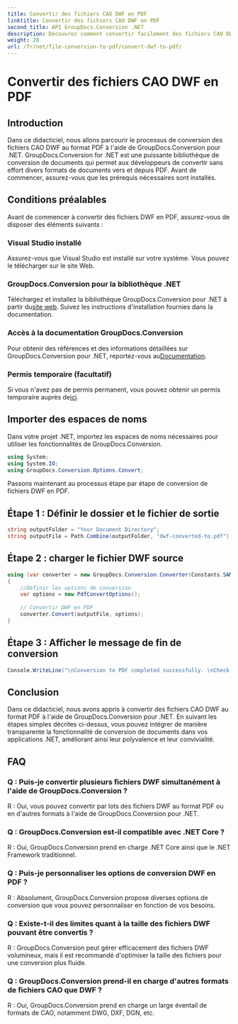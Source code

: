 ```yaml
---
title: Convertir des fichiers CAO DWF en PDF
linktitle: Convertir des fichiers CAO DWF en PDF
second_title: API GroupDocs.Conversion .NET
description: Découvrez comment convertir facilement des fichiers CAO DWF en PDF à l'aide de GroupDocs.Conversion for .NET. Suivez notre étape par étape pour l'intégration dans vos applications .NET.
weight: 28
url: /fr/net/file-conversion-to-pdf/convert-dwf-to-pdf/
---
```


# Convertir des fichiers CAO DWF en PDF

## Introduction
Dans ce didacticiel, nous allons parcourir le processus de conversion des fichiers CAO DWF au format PDF à l'aide de GroupDocs.Conversion pour .NET. GroupDocs.Conversion for .NET est une puissante bibliothèque de conversion de documents qui permet aux développeurs de convertir sans effort divers formats de documents vers et depuis PDF. Avant de commencer, assurez-vous que les prérequis nécessaires sont installés.
## Conditions préalables
Avant de commencer à convertir des fichiers DWF en PDF, assurez-vous de disposer des éléments suivants :
### Visual Studio installé
Assurez-vous que Visual Studio est installé sur votre système. Vous pouvez le télécharger sur le site Web.
### GroupDocs.Conversion pour la bibliothèque .NET
 Téléchargez et installez la bibliothèque GroupDocs.Conversion pour .NET à partir du[site web](https://releases.groupdocs.com/conversion/net/). Suivez les instructions d'installation fournies dans la documentation.
### Accès à la documentation GroupDocs.Conversion
 Pour obtenir des références et des informations détaillées sur GroupDocs.Conversion pour .NET, reportez-vous au[Documentation](https://tutorials.groupdocs.com/conversion/net/).
### Permis temporaire (facultatif)
 Si vous n'avez pas de permis permanent, vous pouvez obtenir un permis temporaire auprès de[ici](https://purchase.groupdocs.com/temporary-license/).

## Importer des espaces de noms
Dans votre projet .NET, importez les espaces de noms nécessaires pour utiliser les fonctionnalités de GroupDocs.Conversion.

```csharp
using System;
using System.IO;
using GroupDocs.Conversion.Options.Convert;
```

Passons maintenant au processus étape par étape de conversion de fichiers DWF en PDF.
## Étape 1 : Définir le dossier et le fichier de sortie
```csharp
string outputFolder = "Your Document Directory";
string outputFile = Path.Combine(outputFolder, "dwf-converted-to.pdf");
```
## Étape 2 : charger le fichier DWF source
```csharp
using (var converter = new GroupDocs.Conversion.Converter(Constants.SAMPLE_DWF))
{
    //Définir les options de conversion
    var options = new PdfConvertOptions();
    
    // Convertir DWF en PDF
    converter.Convert(outputFile, options);
}
```
## Étape 3 : Afficher le message de fin de conversion
```csharp
Console.WriteLine("\nConversion to PDF completed successfully. \nCheck output in {0}", outputFolder);
```

## Conclusion
Dans ce didacticiel, nous avons appris à convertir des fichiers CAO DWF au format PDF à l'aide de GroupDocs.Conversion pour .NET. En suivant les étapes simples décrites ci-dessus, vous pouvez intégrer de manière transparente la fonctionnalité de conversion de documents dans vos applications .NET, améliorant ainsi leur polyvalence et leur convivialité.
## FAQ
### Q : Puis-je convertir plusieurs fichiers DWF simultanément à l'aide de GroupDocs.Conversion ?
R : Oui, vous pouvez convertir par lots des fichiers DWF au format PDF ou en d'autres formats à l'aide de GroupDocs.Conversion pour .NET.
### Q : GroupDocs.Conversion est-il compatible avec .NET Core ?
R : Oui, GroupDocs.Conversion prend en charge .NET Core ainsi que le .NET Framework traditionnel.
### Q : Puis-je personnaliser les options de conversion DWF en PDF ?
R : Absolument, GroupDocs.Conversion propose diverses options de conversion que vous pouvez personnaliser en fonction de vos besoins.
### Q : Existe-t-il des limites quant à la taille des fichiers DWF pouvant être convertis ?
R : GroupDocs.Conversion peut gérer efficacement des fichiers DWF volumineux, mais il est recommandé d'optimiser la taille des fichiers pour une conversion plus fluide.
### Q : GroupDocs.Conversion prend-il en charge d'autres formats de fichiers CAO que DWF ?
R : Oui, GroupDocs.Conversion prend en charge un large éventail de formats de CAO, notamment DWG, DXF, DGN, etc.